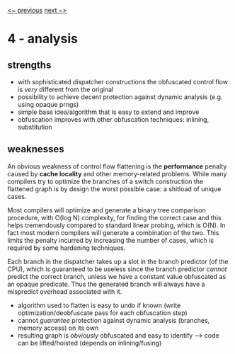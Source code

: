 [<~ previous](../algorithm)
[next ~>](../attacking)

# 4 - analysis

## strengths

 - with sophisticated dispatcher constructions the obfuscated control flow is _very_ different from the original
 - possibility to achieve decent protection against dynamic analysis (e.g. using opaque prngs)
 - simple base idea/algorithm that is easy to extend and improve
 - obfuscation improves with other obfuscation techniques: inlining, substitution

## weaknesses
An obvious weakness of control flow flattening is the **performance** penalty caused by **cache locality** and other memory-related problems. While many compilers try to optimize the branches of a switch construction the flattened graph is by design the worst possible case: a shitload of unique cases.

Most compilers will optimize and generate a binary tree comparison procedure, with O(log N) complexity, for finding the correct case and this helps tremendously compared to standard linear probing, which is O(N). In fact most modern compilers will generate a combination of the two. This limits the penalty incurred by increasing the number of cases, which is required by some hardening techniques.

Each branch in the dispatcher takes up a slot in the branch predictor (of the CPU), which is guaranteed to be useless since the branch predictor _cannot_ predict the correct branch, unless we have a constant value obfuscated as an opaque predicate. Thus the generated branch will always have a mispredict overhead associated with it.

 - algorithm used to flatten is easy to undo if known (write optimization/deobfuscate pass for each obfuscation step)
 - cannot _guarantee_ protection against dynamic analysis (branches, memory access) on its own
 - resulting graph is _obviously_ obfuscated and easy to identify --> code can be lifted/hoisted (depends on inlining/fusing)